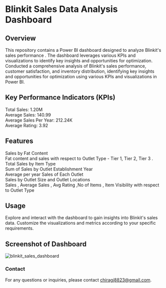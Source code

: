 # Blinkit Sales Data Analysis Dashboard
## Overview
This repository contains a Power BI dashboard designed to analyze Blinkit's sales performance . The dashboard leverages various KPIs and visualizations to identify key insights and opportunities for optimization.<br />
Conducted a comprehensive analysis of Blinkit's sales performance, customer satisfaction, and inventory distribution, identifying key insights and opportunities for optimization using various KPIs and visualizations in Power BI.

## Key Performance Indicators (KPIs)
Total Sales: 1.20M <br />
Average Sales: 140.99 <br />
Average Sales Per Year: 212.24K <br />
Average Rating: 3.92 <br />

## Features

Sales by Fat Content <br />
Fat content and sales with respect to Outlet Type - Tier 1, Tier 2, Tier 3 .<br />
Total Sales by Item Type<br />
Sum of Sales by Outlet Establishment Year<br />
Average per year Sales of Each Outlet <br />
Sales by Outlet Size and Outlet Locations <br />
Sales , Average Sales , Avg Rating ,No of Items , Item Visibility with respect to Outlet Type<br />

## Usage
Explore and interact with the dashboard to gain insights into Blinkit's sales data. Customize the visualizations and metrics according to your specific requirements.

## Screenshot of Dashboard
![blinkit_sales_dashboard](https://github.com/user-attachments/assets/370c138d-e045-40e1-95e6-d24606da3c85)

### Contact
For any questions or inquiries, please contact chiragj8823@gmail.com.
